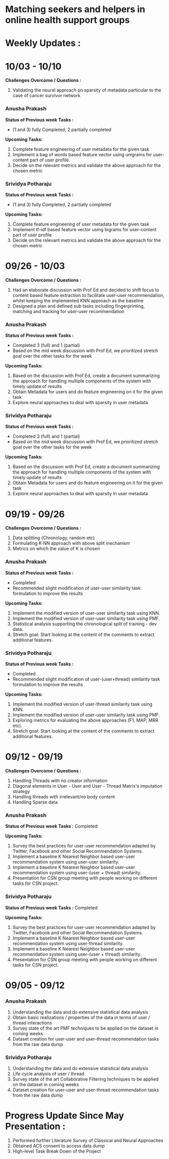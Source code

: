 # Matching seekers and helpers in online health support groups

# Weekly Updates :


<h1>
10/03 - 10/10
</h1>

**Challenges Overcome / Questions :**

   1) Validating the neural approach on sparsity of metadata particular to the case of cancer survivor network 
  

<h3> Anusha Prakash </h3>

**Status of Previous week Tasks :**

   * (1 and 3) fully Completed, 2 partially completed 


**Upcoming Tasks:**

   1) Complete feature engineering of user metadata for the given task
   2) Implement a bag of words based feature vector using unigrams for user-content part of user profile.
   3) Decide on the relevant metrics and validate the above approach for the chosen metric
   
  

<h3> Srividya Potharaju </h3>

**Status of Previous week Tasks :**

   * (1 and 3) fully Completed, 2 partially completed 
  

**Upcoming Tasks:**

   1) Complete feature engineering of user metadata for the given task
   2) Implement tf-idf based feature vector using bigrams for user-content part of user profile
   3) Decide on the relevant metrics and validate the above approach for the chosen metric


<h1>
09/26 - 10/03
</h1>

**Challenges Overcome / Questions :**

   1) Had an elaborate discussion with Prof Ed and decided to shift focus to content based feature extraction to facilitate user-user recommendation, whilst keeping the implemented KNN approach as the baseline
   2) Designed a plan and defined sub tasks including fingerprinting, matching and tracking for user-user recommendation

<h3> Anusha Prakash </h3>

**Status of Previous week Tasks :**

   * Completed 3 (full) and 1 (partial)
   * Based on the mid week discussion with Prof Ed, we prioritized stretch goal over the other tasks for the week


**Upcoming Tasks:**

   1) Based on the discussion with Prof Ed, create a document summarizing the approach for handling multiple components of the system with timely update of results
   2) Obtain Metadata for users and do feature engineering on it for the given task
   3) Explore neural approaches to deal with sparsity in user metadata
   
  

<h3> Srividya Potharaju </h3>

**Status of Previous week Tasks :**

   * Completed 3 (full) and 1 (partial)
   * Based on the mid week discussion with Prof Ed, we prioritized stretch goal over the other tasks for the week


**Upcoming Tasks:**

   1) Based on the discussion with Prof Ed, create a document summarizing the approach for handling multiple components of the system with timely update of results
   2) Obtain Metadata for users and do feature engineering on it for the given task
   3) Explore neural approaches to deal with sparsity in user metadata
   
  

<h1>
09/19 - 09/26
</h1>

**Challenges Overcome / Questions :**

   1) Data splitting (Chronology, random etc)
   2) Formulating K-NN approach with above split mechanism
   3) Metrics on which the value of K is chosen

<h3> Anusha Prakash </h3>

**Status of Previous week Tasks :**

   * Completed  
   * Recommended slight modification of user-user similarity task formulation to improve the results 
   

**Upcoming Tasks:**

   1) Implement the modified version of user-user similarity task using KNN.
   2) Implement the modified version of user-user similarity task using PMF.
   3) Statistical analysis supporting the chronological split of training - dev data.
   4) Stretch goal: Start looking at the content of the comments to extract additional features.
  

<h3> Srividya Potharaju </h3>

**Status of Previous week Tasks :**

   * Completed
   * Recommended slight modification of user-(user+thread) similarity task formulation to improve the results 


**Upcoming Tasks:**

   1) Implement the modified version of user-thread similarity task using KNN.
   2) Implement the modified version of user-user similarity task using PMF.
   3) Exploring metrics for evaluating the above approaches (F1, MAP, MRR etc).
   4) Stretch goal: Start looking at the content of the comments to extract additional features.
  


<h1>
09/12 - 09/19
</h1>

**Challenges Overcome / Questions :**

   1) Handling Threads with no creator information
   2) Diagonal elements in User - User and User - Thread Matrix's imputation strategy
   3) Handling threads with irrelevant/no body content
   4) Handling Sparse data

<h3> Anusha Prakash </h3>

**Status of Previous week Tasks :**
   Completed 
   

**Upcoming Tasks:**

   1) Survey the best practices for user-user recommendation adapted by Twitter, Facebook and other Social Recommendation Systems.
   2) Implement a baseline K Nearest Neighbor based user-user recommendation system using user-user similarity.
   3) Implement a baseline K Nearest Neighbor based user-user recommendation system using user-(user + thread) similarity.
   4) Presentation for CSN group meeting with people working on different tasks for CSN project. 

<h3> Srividya Potharaju </h3>

**Status of Previous week Tasks :**
    Completed 


**Upcoming Tasks:**

   1) Survey the best practices for user-user recommendation adapted by Twitter, Facebook and other Social Recommendation Systems.
   2) Implement a baseline K Nearest Neighbor based user-user recommendation system using user-thread similarity.
   3) Implement a baseline K Nearest Neighbor based user-user recommendation system using user-(user + thread) similarity.
   4) Presentation for CSN group meeting with people working on different tasks for CSN project. 

 
 

# **09/05 - 09/12**


<h3> Anusha Prakash </h3>

1) Understanding the data and do extensive statistical data analysis
2) Obtain basic realizations / properties of the data in terms of user / thread interactions
3) Survey state of the art PMF techniques to be applied on the dataset in coming weeks 
4) Dataset creation for user-user and user-thread recommendation tasks from the raw data dump


<h3>Srividya Potharaju</h3>


1) Understanding the data and do extensive statistical data analysis
2) Life cycle analysis of user / thread
3) Survey state of the art Collaborative Filtering techniques to be applied on the dataset in coming weeks 
4) Dataset creation for user-user and user-thread recommendation tasks from the raw data dump

   

<h1> Progress Update Since May Presentation :</h1>


1) Performed further Literature Survey of Classical and Neural Approaches
2) Obtained ACS consent to access data dump
3) High-level Task Break Down of the Project

 



